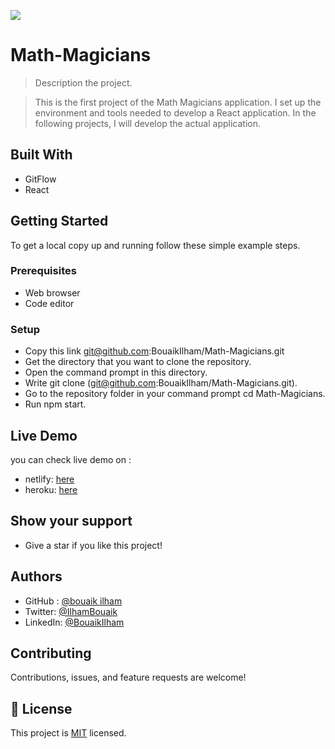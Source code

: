 ![](https://img.shields.io/badge/Microverse-blueviolet)

# Math-Magicians

> Description the project.

> This is the first project of the Math Magicians application. I set up the environment and tools needed to develop a React application. In the following projects, I will develop the actual application.

## Built With

- GitFlow
- React

## Getting Started

To get a local copy up and running follow these simple example steps.

### Prerequisites

- Web browser
- Code editor

### Setup

- Copy this link git@github.com:BouaikIlham/Math-Magicians.git
- Get the directory that you want to clone the repository.
- Open the command prompt in this directory.
- Write git clone (git@github.com:BouaikIlham/Math-Magicians.git).
- Go to the repository folder in your command prompt cd Math-Magicians.
- Run npm start.

## Live Demo

you can check live demo on :

- netlify: [here](https://creative-dragon-1da8c9.netlify.app)
- heroku: [here](https://ilham-project.herokuapp.com/)

## Show your support

- Give a star if you like this project!

## Authors

- GitHub : [@bouaik ilham](https://github.com/BouaikIlham)
- Twitter: [@IlhamBouaik](https://twitter.com/IlhamBouaik)
- LinkedIn: [@BouaikIlham](https://www.linkedin.com/in/bouaik-ilham-478478230/)

## Contributing

Contributions, issues, and feature requests are welcome!

## 📝 License

This project is [MIT](./MIT.md) licensed.
